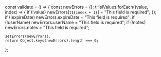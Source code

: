 const validate = () => {
    const newErrors = {};
    tHslValues.forEach((value, index) => {
      if (!value) newErrors[`t${index + 1}`] = "This field is required";
    });
    if (!expireDate) newErrors.expireDate = "This field is required";
    if (!userName) newErrors.userName = "This field is required";
    if (!notes) newErrors.notes = "This field is required";

    setErrors(newErrors);
    return Object.keys(newErrors).length === 0;
  };
